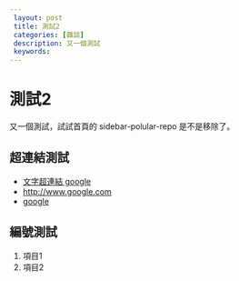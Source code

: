 ```yaml
---
 layout: post
 title: 測試2
 categories: [雜談]
 description: 又一個測試
 keywords: 
---
```


# 測試2
又一個測試，試試首頁的 sidebar-polular-repo 是不是移除了。

## 超連結測試
* [文字超連結 google](http://www.google.com)
* <http://www.google.com>
* [google](<http://www.google.com>)

## 編號測試

1. 項目1
2. 項目2
 

<!--stackedit_data:
eyJoaXN0b3J5IjpbLTI0MzkwMDE1Ml19
-->